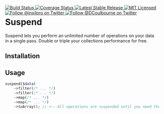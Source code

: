 <div style="float: right;">
	<a href="https://github.com/glhd/suspend/actions" target="_blank">
		<img 
			src="https://github.com/glhd/suspend/workflows/PHPUnit/badge.svg" 
			alt="Build Status" 
		/>
	</a>
	<a href="https://codeclimate.com/github/glhd/suspend/test_coverage" target="_blank">
		<img 
			src="https://api.codeclimate.com/v1/badges/f597a6e8d9f968a55f03/test_coverage" 
			alt="Coverage Status" 
		/>
	</a>
	<a href="https://packagist.org/packages/glhd/suspend" target="_blank">
        <img 
            src="https://poser.pugx.org/glhd/suspend/v/stable" 
            alt="Latest Stable Release" 
        />
	</a>
	<a href="./LICENSE" target="_blank">
        <img 
            src="https://poser.pugx.org/glhd/suspend/license" 
            alt="MIT Licensed" 
        />
    </a>
    <a href="https://twitter.com/inxilpro" target="_blank">
        <img 
            src="https://img.shields.io/twitter/follow/inxilpro?style=social" 
            alt="Follow @inxilpro on Twitter" 
        />
    </a>
    <a href="https://twitter.com/DCoulbourne" target="_blank">
        <img 
            src="https://img.shields.io/twitter/follow/DCoulbourne?style=social" 
            alt="Follow @DCoulbourne on Twitter" 
        />
    </a>
</div>

# Suspend

Suspend lets you perform an unlimited number of operations on your data in a single pass.
Double or triple your collections performance for free.

## Installation

## Usage

```php
suspend($data)
    ->filter(/* ... */)
    ->filter(/* ... */)
    ->map(/* ... */)
    ->map(/* ... */)
    ->toArray(); // <-- All operations are suspended until you need the data
```
